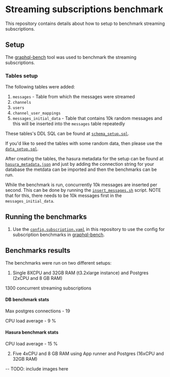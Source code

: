 # Streaming subscriptions benchmark

This repository contains details about how to setup to benchmark streaming subscriptions.

## Setup

The [graphql-bench](https://github.com/hasura/graphql-bench) tool
was used to benchmark the streaming subscriptions.

### Tables setup

The following tables were added:

1. `messages` - Table from which the messages were streamed
2. `channels`
3. `users`
4. `channel_user_mappings`
5. `messages_initial_data` - Table that contains 10k random messages and this will be inserted into the `messages` table repeatedly

These tables's DDL SQL can be found at [`schema_setup.sql`](https://github.com/hasura/streaming-subscriptions-benchmark/blob/main/schema_setup.sql).

If you'd like to seed the tables with some random data, then please use the [`data_setup.sql`](https://github.com/hasura/streaming-subscriptions-benchmark/blob/main/data_setup.sql).

After creating the tables, the hasura metadata for the setup can be found at
[`hasura_metadata.json`](https://github.com/hasura/streaming-subscriptions-benchmark/blob/main/hasura_metadata.json) and just by adding the connection string for your database
the metdata can be imported and then the benchmarks can be run.

While the benchmark is run, concurrently 10k messages are inserted per second.
This can be done by running the [`insert_messages.sh`](https://github.com/hasura/streaming-subscriptions-benchmark/blob/main/insert_messages.sh) script. NOTE that for this,
there needs to be 10k messages first in the `messages_initial_data`.

## Running the benchmarks

1. Use the [`config.subscription.yaml`](https://github.com/hasura/streaming-subscriptions-benchmark/blob/main/insert_messages.sh) in this repository to use the config for subscription benchmarks in [graphql-bench](https://github.com/hasura/graphql-bench).

## Benchmarks results

The benchmarks were run on two different setups:

1. Single 8XCPU and 32GB RAM (t3.2xlarge instance) and Postgres (2xCPU and 8 GB RAM)

1300 concurrent streaming subscriptions

#### DB benchmark stats

Max postgres connections - 19

CPU load average  - 9 %

#### Hasura benchmark stats

CPU load average - 15 %

2. Five 4xCPU and 8 GB RAM using App runner and Postgres (16xCPU and 32GB RAM)

-- TODO: include images here
